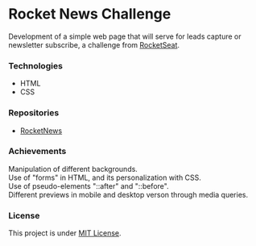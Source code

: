 <h1>Rocket News Challenge</h1>
<p>Development of a simple web page that will serve for leads capture or newsletter subscribe, a challenge from <a target="_blank" href="https://www.rocketseat.com.br">RocketSeat</a>.</p>

<h3>Technologies</h3>
<ul><li>HTML</li>
  <li>CSS</li>
</ul>
  
<h3>Repositories</h3>
<ul><li><a target="_blank" href="https://efficient-sloth-d85.notion.site/Desafio-RocketNews-2e2c5d56b41f4b13a7d8df6b5affc0ec#53033dbfacbc4a858574b74833d55364">RocketNews</a></li></ul>

<h3>Achievements</h3>
<p>Manipulation of different backgrounds.<br> Use of "forms" in HTML, and its personalization with CSS.<br> Use of pseudo-elements "::after" and "::before".<br> Different previews in mobile and desktop verson through media queries.</p>

<h3>License</h3>
<p>This project is under <a target="_blank" href="https://github.com/marcelofgaraujo/RocketNews_challenge/blob/main/LICENSE">MIT License</a>.</p>
